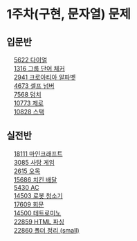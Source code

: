 # 1주차(구현, 문자열) 문제

## 입문반

<img src="https://static.solved.ac/tier_small/4.svg" height="13"> <a href="https://www.acmicpc.net/problem/5622">5622 다이얼</a>  
<img src="https://static.solved.ac/tier_small/6.svg" height="13"> <a href="https://www.acmicpc.net/problem/1316">1316 그룹 단어 체커</a>  
<img src="https://static.solved.ac/tier_small/6.svg" height="13"> <a href="https://www.acmicpc.net/problem/2941">2941 크로아티아 알파벳</a>  
<img src="https://static.solved.ac/tier_small/6.svg" height="13"> <a href="https://www.acmicpc.net/problem/4673">4673 셀프 넘버</a>  
<img src="https://static.solved.ac/tier_small/6.svg" height="13"> <a href="https://www.acmicpc.net/problem/7568">7568 덩치</a>  
<img src="https://static.solved.ac/tier_small/7.svg" height="13"> <a href="https://www.acmicpc.net/problem/10773">10773 제로</a>  
<img src="https://static.solved.ac/tier_small/7.svg" height="13"> <a href="https://www.acmicpc.net/problem/10828">10828 스택</a>

## 실전반

<img src="https://static.solved.ac/tier_small/9.svg" height="13"> <a href="https://www.acmicpc.net/problem/18111">18111 마인크래프트</a>  
<img src="https://static.solved.ac/tier_small/9.svg" height="13"> <a href="https://www.acmicpc.net/problem/3085">3085 사탕 게임</a>  
<img src="https://static.solved.ac/tier_small/10.svg" height="13"> <a href="https://www.acmicpc.net/problem/2615">2615 오목</a>  
<img src="https://static.solved.ac/tier_small/11.svg" height="13"> <a href="https://www.acmicpc.net/problem/15686">15686 치킨 배달</a>  
<img src="https://static.solved.ac/tier_small/11.svg" height="13"> <a href="https://www.acmicpc.net/problem/5430">5430 AC</a>  
<img src="https://static.solved.ac/tier_small/11.svg" height="13"> <a href="https://www.acmicpc.net/problem/14503">14503 로봇 청소기</a>  
<img src="https://static.solved.ac/tier_small/11.svg" height="13"> <a href="https://www.acmicpc.net/problem/17609">17609 회문</a>  
<img src="https://static.solved.ac/tier_small/12.svg" height="13"> <a href="https://www.acmicpc.net/problem/14500">14500 테트로미노</a>  
<img src="https://static.solved.ac/tier_small/13.svg" height="13"> <a href="https://www.acmicpc.net/problem/22859">22859 HTML 파싱</a>  
<img src="https://static.solved.ac/tier_small/13.svg" height="13"> <a href="https://www.acmicpc.net/problem/22860">22860 폴더 정리 (small)</a>
